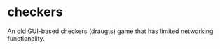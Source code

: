 checkers
========

An old GUI-based checkers (draugts) game that has limited networking functionality. 
